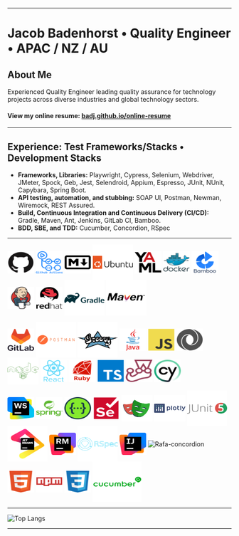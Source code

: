 <hr />
<!-- TODO: Use stylesheet at some point -->
<!--<style>
    hr {
        width: 720pt;
    }
</style> -->
<!-- TODO: Use stylesheet at some point -->

<!-- TODO: Use headshot at some point -->
<!-- <img align="middle" height="100" width="100" src="https://raw.githubusercontent.com/badj/online-resume/refs/heads/main/images/header_image.png">-->
<!-- TODO: Use headshot at some point -->

# Jacob Badenhorst • Quality Engineer • APAC / NZ / AU

## About Me

Experienced Quality Engineer leading quality assurance for technology projects across diverse industries and global technology sectors.
<br />
#### View my online resume: [badj.github.io/online-resume](https://badj.github.io/online-resume/)
<hr />

## Experience: Test Frameworks/Stacks • Development Stacks

* **Frameworks, Libraries:** Playwright, Cypress, Selenium, Webdriver, JMeter, Spock, Geb, Jest, Selendroid, Appium, Espresso, JUnit, NUnit, Capybara, Spring Boot.
* **API testing, automation, and stubbing:** SOAP UI, Postman, Newman, Wiremock, REST Assured.
* **Build, Continuous Integration and Continuous Delivery (CI/CD):** Gradle, Maven, Ant, Jenkins, GitLab CI, Bamboo.
* **BDD, SBE, and TDD:** Cucumber, Concordion, RSpec

<hr />

<p align="left">
<img align="center" alt="Rafa-github" height="50" width="60" src="https://raw.githubusercontent.com/devicons/devicon/refs/heads/master/icons/github/github-original.svg">
<img align="center" alt="Rafa-githubactions" height="50" width="60" src="https://raw.githubusercontent.com/devicons/devicon/refs/heads/master/icons/githubactions/githubactions-plain-wordmark.svg">
<img align="center" alt="Rafa-markdown" height="50" width="60" src="https://raw.githubusercontent.com/devicons/devicon/refs/heads/master/icons/markdown/markdown-original.svg">
<img align="center" alt="Rafa-ubuntu" height="80" width="90" src="https://raw.githubusercontent.com/devicons/devicon/refs/heads/master/icons/ubuntu/ubuntu-original-wordmark.svg">
<img align="center" alt="Rafa-yaml" height="50" width="60" src="https://raw.githubusercontent.com/devicons/devicon/refs/heads/master/icons/yaml/yaml-original.svg">
<img align="center" alt="Rafa-docker" height="50" width="60" src="https://raw.githubusercontent.com/devicons/devicon/refs/heads/master/icons/docker/docker-original-wordmark.svg">
<img align="center" alt="Rafa-bamboo" height="50" width="60" src="https://raw.githubusercontent.com/devicons/devicon/refs/heads/master/icons/bamboo/bamboo-original-wordmark.svg">
<img align="center" alt="Rafa-jenkins" height="50" width="60" src="https://raw.githubusercontent.com/devicons/devicon/refs/heads/master/icons/jenkins/jenkins-original.svg">
<img align="center" alt="Rafa-redhat" height="50" width="60" src="https://raw.githubusercontent.com/devicons/devicon/refs/heads/master/icons/redhat/redhat-original-wordmark.svg">
<img align="center" alt="Rafa-gradle" height="80" width="90" src="https://raw.githubusercontent.com/devicons/devicon/refs/heads/master/icons/gradle/gradle-original-wordmark.svg">
<img align="center" alt="Rafa-maven" height="80" width="90" src="https://raw.githubusercontent.com/devicons/devicon/refs/heads/master/icons/maven/maven-original-wordmark.svg">
</p>
<p align="left">
<img align="center" alt="Rafa-gitlab" height="50" width="60" src="https://raw.githubusercontent.com/devicons/devicon/refs/heads/master/icons/gitlab/gitlab-original-wordmark.svg">
<img align="center" alt="Rafa-postman" height="80" width="90" src="https://raw.githubusercontent.com/devicons/devicon/refs/heads/master/icons/postman/postman-original-wordmark.svg">
<img align="center" alt="Rafa-groovy" height="80" width="90" src="https://raw.githubusercontent.com/devicons/devicon/refs/heads/master/icons/groovy/groovy-original.svg">
<img align="center" alt="Rafa-java" height="50" width="60" src="https://raw.githubusercontent.com/devicons/devicon/refs/heads/master/icons/java/java-original-wordmark.svg">
<img align="center" alt="Rafa-javascript" height="50" width="60" src="https://raw.githubusercontent.com/devicons/devicon/refs/heads/master/icons/javascript/javascript-original.svg">
<img align="center" alt="Rafa-json" height="50" width="60" src="https://raw.githubusercontent.com/devicons/devicon/refs/heads/master/icons/json/json-plain.svg">
<img align="center" alt="Rafa-nodejs" height="60" width="70" src="https://raw.githubusercontent.com/devicons/devicon/refs/heads/master/icons/nodejs/nodejs-line-wordmark.svg">
<img align="center" alt="Rafa-react" height="50" width="60" src="https://raw.githubusercontent.com/devicons/devicon/refs/heads/master/icons/react/react-original-wordmark.svg">
<img align="center" alt="Rafa-ruby" height="50" width="60" src="https://raw.githubusercontent.com/devicons/devicon/refs/heads/master/icons/ruby/ruby-plain-wordmark.svg">
<img align="center" alt="Rafa-typescript" height="50" width="60" src="https://raw.githubusercontent.com/devicons/devicon/refs/heads/master/icons/typescript/typescript-plain.svg">
<img align="center" alt="Rafa-jest" height="50" width="60" src="https://raw.githubusercontent.com/devicons/devicon/refs/heads/master/icons/jest/jest-plain.svg">
<img align="center" alt="Rafa-cypressio" height="50" width="60" src="https://raw.githubusercontent.com/devicons/devicon/refs/heads/master/icons/cypressio/cypressio-original.svg">
</p>
<p align="left">
<img align="center" alt="Rafa-webstorm" height="50" width="60" src="https://raw.githubusercontent.com/devicons/devicon/refs/heads/master/icons/webstorm/webstorm-original.svg">
<img align="center" alt="Rafa-spring" height="50" width="60" src="https://raw.githubusercontent.com/devicons/devicon/refs/heads/master/icons/spring/spring-original-wordmark.svg">
<img align="center" alt="Rafa-swagger" height="50" width="60" src="https://raw.githubusercontent.com/devicons/devicon/refs/heads/master/icons/swagger/swagger-original.svg">
<img align="center" alt="Rafa-selenium" height="50" width="60" src="https://raw.githubusercontent.com/devicons/devicon/refs/heads/master/icons/selenium/selenium-original.svg">
<img align="center" alt="Rafa-playwright" height="60" width="70" src="https://raw.githubusercontent.com/devicons/devicon/refs/heads/master/icons/playwright/playwright-original.svg">
<img align="center" alt="Rafa-plotly" height="60" width="70" src="https://raw.githubusercontent.com/devicons/devicon/refs/heads/master/icons/plotly/plotly-original-wordmark.svg">
<img align="center" alt="Rafa-junit" height="80" width="90" src="https://raw.githubusercontent.com/devicons/devicon/refs/heads/master/icons/junit/junit-original-wordmark.svg">
<img align="center" alt="Rafa-jetbrains" height="80" width="90" src="https://raw.githubusercontent.com/devicons/devicon/refs/heads/master/icons/jetbrains/jetbrains-original.svg">
<img align="center" alt="Rafa-rubymine" height="50" width="60" src="https://raw.githubusercontent.com/devicons/devicon/refs/heads/master/icons/rubymine/rubymine-original.svg">
<img align="center" alt="Rafa-rspec" height="80" width="90" src="https://raw.githubusercontent.com/devicons/devicon/refs/heads/master/icons/rspec/rspec-line-wordmark.svg">
<img align="center" alt="Rafa-intellij" height="50" width="60" src="https://raw.githubusercontent.com/devicons/devicon/refs/heads/master/icons/intellij/intellij-original.svg">
<img align="center" alt="Rafa-concordion" height="65" width="90" src="https://concordion.org/img/concordion-logo-web-green.png">
<img align="center" alt="Rafa-HTML" height="50" width="60" src="https://raw.githubusercontent.com/devicons/devicon/master/icons/html5/html5-original.svg"> 
<img align="center" alt="Rafa-npm" height="50" width="60" src="https://raw.githubusercontent.com/devicons/devicon/refs/heads/master/icons/npm/npm-original-wordmark.svg">
<img align="center" alt="Rafa-CSS" height="50" width="60" src="https://raw.githubusercontent.com/devicons/devicon/master/icons/css3/css3-original.svg">
<img align="center" alt="Rafa-cucumber" height="90" width="110" src="https://raw.githubusercontent.com/devicons/devicon/refs/heads/master/icons/cucumber/cucumber-plain-wordmark.svg">
</p>

<hr />

![Top Langs](https://github-readme-stats.vercel.app/api/top-langs/?username=badj&layout=compact&langs_count=6&theme=transparent)

<hr />
